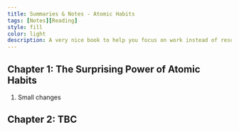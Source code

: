 ```yaml
---
title: Summaries & Notes - Atomic Habits
tags: [Notes][Reading]
style: fill
color: light
description: A very nice book to help you focus on work instead of results, process instead of goals.
---
```






## Chapter 1: The Surprising Power of Atomic Habits

1. Small changes

## Chapter 2: TBC
